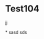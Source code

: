 # Test104
<p>jj
  <script a="color:red" > 
  console.warn('1111ww1sswccssww1332222111dd22d__11')
</script>
    <script > 
  console.warn('1ww1ww1332222111dd22d__11')
</script>
</p>
* sasd
    sds
<script >
  console.wa33rn('222swsddw22eeddd__s')
</script>
